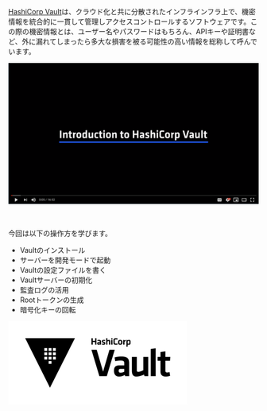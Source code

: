 [HashiCorp Vault](https://www.vaultproject.io)は、クラウド化と共に分散されたインフラインフラ上で、機密情報を統合的に一貫して管理しアクセスコントロールするソフトウェアです。この際の機密情報とは、ユーザー名やパスワードはもちろん、APIキーや証明書など、外に漏れてしまったら多大な損害を被る可能性の高い情報を総称して呼んでいます。

[![YouTube](./assets/Vault-Intro.png)](https://youtu.be/VYfl-DpZ5wM)

<br>

今回は以下の操作方を学びます。

- Vaultのインストール
- サーバーを開発モードで起動
- Vaultの設定ファイルを書く
- Vaultサーバーの初期化
- 監査ログの活用
- Rootトークンの生成
- 暗号化キーの回転

![Vault logo](./assets/Vault_Icon_FullColor.png)
